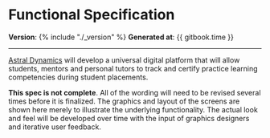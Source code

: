 # Functional Specification

__Version__: {% include "./_version" %} __Generated at__: {{ gitbook.time }}

---

[Astral Dynamics][1] will develop a universal digital platform that will allow students, mentors and personal tutors to track and certify practice learning competencies during student placements.

__This spec is not complete__. All of the wording will need to be revised several times before it is finalized. The graphics and layout of the screens are shown here merely to illustrate the underlying functionality. The actual look and feel will be developed over time with the input of graphics designers and iterative user feedback.

[1]: http://astraldynamics.co.uk
